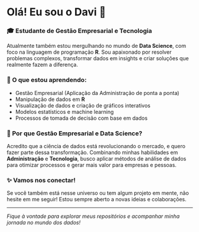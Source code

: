 # Olá! Eu sou o Davi 👋

### 🎓 Estudante de Gestão Empresarial e Tecnologia
Atualmente também estou mergulhando no mundo de **Data Science**, com foco na linguagem de programação **R**. Sou apaixonado por resolver problemas complexos, transformar dados em insights e criar soluções que realmente fazem a diferença.

### 🚀 O que estou aprendendo:
- Gestão Empresarial (Aplicação da Administração de ponta a ponta)
- Manipulação de dados em **R**
- Visualização de dados e criação de gráficos interativos
- Modelos estatísticos e machine learning
- Processos de tomada de decisão com base em dados

### 🧠 Por que Gestão Empresarial e Data Science?
Acredito que a ciência de dados está revolucionando o mercado, e quero fazer parte dessa transformação. Combinando minhas habilidades em **Administração** e **Tecnologia**, busco aplicar métodos de análise de dados para otimizar processos e gerar mais valor para empresas e pessoas.

### ✨ Vamos nos conectar!
Se você também está nesse universo ou tem algum projeto em mente, não hesite em me seguir! Estou sempre aberto a novas ideias e colaborações.

---
_Fique à vontade para explorar meus repositórios e acompanhar minha jornada no mundo dos dados!_
